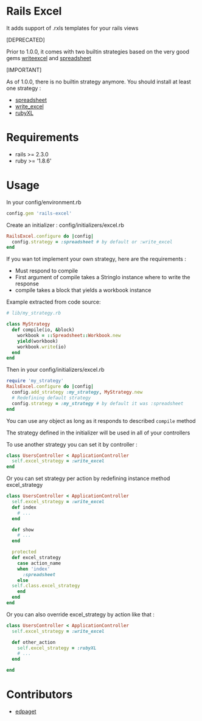 # Rails Excel

It adds support of .rxls templates for your rails views

[DEPRECATED]

Prior to 1.0.0, it comes with two builtin strategies based on the very good gems [writeexcel](https://github.com/cxn03651/writeexcel) and [spreadsheet](http://spreadsheet.rubyforge.org/index.html)

[IMPORTANT]

As of 1.0.0, there is no builtin strategy anymore. You should install at least one strategy :

* [spreadsheet](https://github.com/hallelujah/rails-excel-spreadsheet-strategy)
* [write_excel](https://github.com/hallelujah/rails-excel-writeexcel-strategy)
* [rubyXL](https://github.com/hallelujah/rails-excel-rubyXL-strategy)



# Requirements

* rails >= 2.3.0
* ruby >= '1.8.6'


# Usage

In your config/environment.rb

```ruby
config.gem 'rails-excel'
```

Create an initializer : config/initializers/excel.rb

```ruby
RailsExcel.configure do |config|
  config.strategy = :spreadsheet # by default or :write_excel
end
```

If you wan tot implement your own strategy, here are the requirements :

* Must respond to compile
* First argument of compile takes a StringIo instance where to write the response
* compile takes a block that yields a workbook instance


Example extracted from code source:

```ruby
# lib/my_strategy.rb

class MyStrategy
  def compile(io, &block)
    workbook = ::Spreadsheet::Workbook.new
    yield(workbook)
    workbook.write(io)
  end
end
```

Then in your config/initializers/excel.rb

```ruby
require 'my_strategy'
RailsExcel.configure do |config|
  config.add_strategy :my_strategy, MyStrategy.new
  # Redefining default strategy
  config.strategy = :my_strategy # by default it was :spreadsheet
end
```

You can use any object as long as it responds to described `compile` method

The strategy defined in the initializer will be used in all of your controllers

To use another strategy you can set it by controller :

```ruby
class UsersController < ApplicationController
  self.excel_strategy = :write_excel
end
```

Or you can set strategy per action by redefining instance method excel_strategy

```ruby
class UsersController < ApplicationController
  self.excel_strategy = :write_excel
  def index
    # ...
  end

  def show
    # ...
  end

  protected
  def excel_strategy
    case action_name
    when 'index'
      :spreadsheet
    else
  self.class.excel_strategy
    end
  end
end
```

Or you can also override excel_strategy by action like that :

```ruby
class UsersController < ApplicationController
  self.excel_strategy = :write_excel

  def other_action
    self.excel_strategy = :rubyXL
    # ...
  end

end
```

# Contributors

* [edpaget](https://github.com/edpaget)

